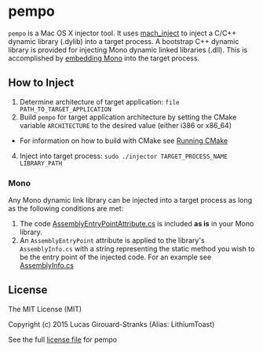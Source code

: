 # pempo

```pempo``` is a Mac OS X injector tool. It uses [mach_inject](https://github.com/rentzsch/mach_inject) to inject a C/C++ dynamic library (.dylib) into a target process. A bootstrap C++ dynamic library is provided for injecting Mono dynamic linked libraries (.dll). This is accomplished by [embedding Mono](http://www.mono-project.com/docs/advanced/embedding/) into the target process.

## How to Inject

1. Determine architecture of target application: ```file PATH_TO_TARGET_APPLICATION```
2. Build ```pempo``` for target application architecture by setting the CMake variable ```ARCHITECTURE``` to the desired value (either i386 or x86_64)
  * For information on how to build with CMake see [Running CMake](http://www.cmake.org/runningcmake/)
4. Inject into target process: ```sudo ./injector TARGET_PROCESS_NAME LIBRARY_PATH```

### Mono

Any Mono dynamic link library can be injected into a target process as long as the following conditions are met:

1. The code [AssemblyEntryPointAttribute.cs](MonoLibrary/Pempo/AssemblyEntryPointAttribute.cs) is included **as is** in your Mono library. 
2. An ```AssemblyEntryPoint``` attribute is applied to the library's ```AssemblyInfo.cs``` with a string representing the static method you wish to be the entry point of the injected code. For an example see [AssemblyInfo.cs](MonoLibrary/Pempo/Properties/AssemblyInfo.cs)

## License

The MIT License (MIT)

Copyright (c) 2015 Lucas Girouard-Stranks (Alias: LithiumToast)

See the full [license file](LICENSE) for pempo
